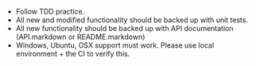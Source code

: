 * Follow TDD practice. 
* All new and modified functionality should be backed up with unit tests. 
* All new functionality should be backed up with API documentation (API.markdown or README.markdown)
* Windows, Ubuntu, OSX support must work. Please use local environment + the CI to verify this. 
